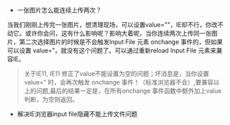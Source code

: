 - 一张图片怎么能连续上传两次？

当我们刚刚上传完一张图片，想清理现场，可以设置value=""，IE却不行，你改不动它。或许你会问，这有什么影响呢？影响大着呢，当你连续两次上传同一张图片，第二次选择图片的时候是不会触发Input File 元素 onchange 事件的，但如果可以设置 value=”，就没有这个问题了。可以通过重新reload Input File 元素来兼容IE。

> 关于IE11, IE11 修正了value不能设置为空的问题；坏消息是，当你设置value=” 时，会再次触发 onchange 事件！（标准浏览器不会）,要兼容以上的问题,最后的结果一定是，在所有onchange 事件函数中额外加上value判断，为空则返回。

- 解决IE浏览器input file隐藏不能上传文件问题
